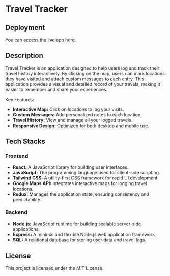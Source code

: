 # Travel Tracker

## Deployment

You can access the live app [here](#).

## Description

Travel Tracker is an application designed to help users log and track their travel history interactively. By clicking on the map, users can mark locations they have visited and attach custom messages to each entry. This application provides a visual and detailed record of your travels, making it easier to remember and share your experiences.

Key Features:
- **Interactive Map:** Click on locations to log your visits.
- **Custom Messages:** Add personalized notes to each location.
- **Travel History:** View and manage all your logged travels.
- **Responsive Design:** Optimized for both desktop and mobile use.

## Tech Stacks

### Frontend
- **React:** A JavaScript library for building user interfaces.
- **JavaScript:** The programming language used for client-side scripting.
- **Tailwind CSS:** A utility-first CSS framework for rapid UI development.
- **Google Maps API:** Integrates interactive maps for logging travel locations.
- **Redux:** Manages the application state, ensuring consistency and predictability.

### Backend
- **Node.js:** JavaScript runtime for building scalable server-side applications.
- **Express:** A minimal and flexible Node.js web application framework.
- **SQL:** A relational database for storing user data and travel logs.

## License

This project is licensed under the MIT License.
